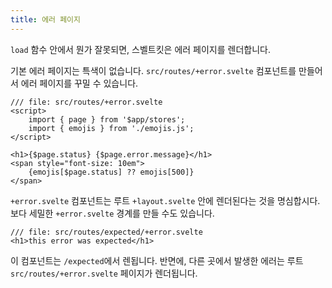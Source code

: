 ```yaml
---
title: 에러 페이지
---
```


`load` 함수 안에서 뭔가 잘못되면, 스벨트킷은 에러 페이지를 렌더합니다.

기본 에러 페이지는 특색이 없습니다. `src/routes/+error.svelte` 컴포넌트를 만들어서 에러 페이지를 꾸밀 수 있습니다.

```svelte
/// file: src/routes/+error.svelte
<script>
	import { page } from '$app/stores';
	import { emojis } from './emojis.js';
</script>

<h1>{$page.status} {$page.error.message}</h1>
<span style="font-size: 10em">
	{emojis[$page.status] ?? emojis[500]}
</span>
```

`+error.svelte` 컴포넌트는 루트 `+layout.svelte` 안에 렌더된다는 것을 명심합시다. 보다 세밀한 `+error.svelte` 경계를 만들 수도 있습니다.

```svelte
/// file: src/routes/expected/+error.svelte
<h1>this error was expected</h1>
```

이 컴포넌트는 `/expected`에서 렌됩니다. 반면에, 다른 곳에서 발생한 에러는 루트 `src/routes/+error.svelte` 페이지가 렌더됩니다.

